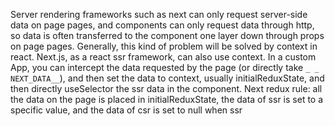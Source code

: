 Server rendering frameworks such as next can only request server-side data on page pages, and components can only request data through http, so data is often transferred to the component one layer down through props on page pages.
Generally, this kind of problem will be solved by context in react. Next.js, as a react ssr framework, can also use context. In a custom App, you can intercept the data requested by the page (or directly take `_ _ NEXT_DATA__`), and then set the data to context, usually initialReduxState, and then directly useSelector the ssr data in the component.
Next redux rule: all the data on the page is placed in initialReduxState, the data of ssr is set to a specific value, and the data of csr is set to null when ssr